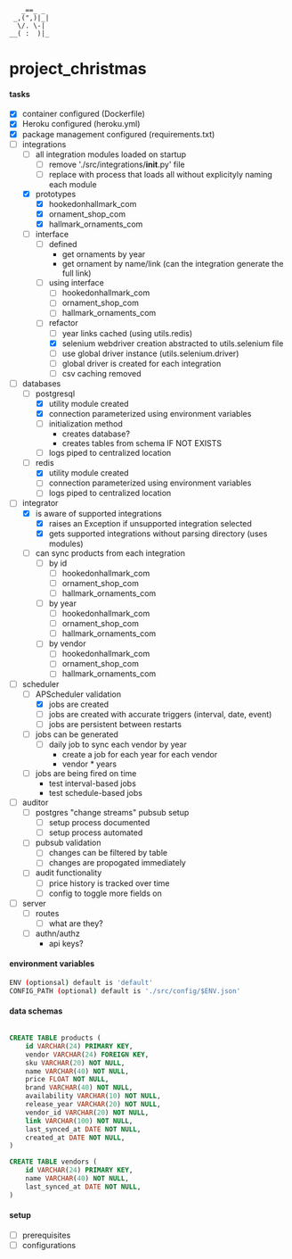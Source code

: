        _==_ _
     _,(",)|_|
      \/. \-|
    __( :  )|_

# project_christmas

#### tasks
- [x] container configured (Dockerfile)
- [x] Heroku configured (heroku.yml)
- [x] package management configured (requirements.txt)
- [ ] integrations
    - [ ] all integration modules loaded on startup
        - [ ] remove './src/integrations/__init__.py' file
        - [ ] replace with process that loads all without explicityly naming each module
    - [x] prototypes
        - [x] hookedonhallmark_com
        - [x] ornament_shop_com
        - [x] hallmark_ornaments_com
    - [ ] interface
        - [ ] defined
            - get ornaments by year
            - get ornament by name/link (can the integration generate the full link)
        - [ ] using interface
            - [ ] hookedonhallmark_com
            - [ ] ornament_shop_com
            - [ ] hallmark_ornaments_com
        - [ ] refactor
            - [ ] year links cached (using utils.redis)
            - [x] selenium webdriver creation abstracted to utils.selenium file
            - [ ] use global driver instance (utils.selenium.driver)
            - [ ] global driver is created for each integration
            - [ ] csv caching removed
- [ ] databases
    - [ ] postgresql
        - [x] utility module created
        - [x] connection parameterized using environment variables
        - [ ] initialization method
            - creates database?
            - creates tables from schema IF NOT EXISTS
        - [ ] logs piped to centralized location
    - [ ] redis
        - [x] utility module created
        - [ ] connection parameterized using environment variables
        - [ ] logs piped to centralized location
- [ ] integrator
    - [x] is aware of supported integrations
        - [x] raises an Exception if unsupported integration selected
        - [x] gets supported integrations without parsing directory (uses modules)
    - [ ] can sync products from each integration
        - [ ] by id
            - [ ] hookedonhallmark_com
            - [ ] ornament_shop_com
            - [ ] hallmark_ornaments_com
        - [ ] by year
            - [ ] hookedonhallmark_com
            - [ ] ornament_shop_com
            - [ ] hallmark_ornaments_com
        - [ ] by vendor
            - [ ] hookedonhallmark_com
            - [ ] ornament_shop_com
            - [ ] hallmark_ornaments_com
- [ ] scheduler
    - [ ] APScheduler validation
        - [x] jobs are created
        - [ ] jobs are created with accurate triggers (interval, date, event)
        - [ ] jobs are persistent between restarts
    - [ ] jobs can be generated
        - [ ] daily job to sync each vendor by year
            - create a job for each year for each vendor
            - vendor * years
    - [ ] jobs are being fired on time
        - test interval-based jobs
        - test schedule-based jobs
- [ ] auditor
    - [ ] postgres "change streams" pubsub setup
        - [ ] setup process documented
        - [ ] setup process automated
    - [ ] pubsub validation
        - [ ] changes can be filtered by table
        - [ ] changes are propogated immediately
    - [ ] audit functionality
        - [ ] price history is tracked over time
        - [ ] config to toggle more fields on
- [ ] server
    - [ ] routes
        - [ ] what are they?
    - [ ] authn/authz
        - api keys?

#### environment variables
```bash
ENV (optionsal) default is 'default'
CONFIG_PATH (optional) default is './src/config/$ENV.json'
```

#### data schemas
```sql

CREATE TABLE products (
    id VARCHAR(24) PRIMARY KEY,
    vendor VARCHAR(24) FOREIGN KEY,
    sku VARCHAR(20) NOT NULL,
    name VARCHAR(40) NOT NULL,
    price FLOAT NOT NULL,
    brand VARCHAR(40) NOT NULL,
    availability VARCHAR(10) NOT NULL,
    release_year VARCHAR(20) NOT NULL,
    vendor_id VARCHAR(20) NOT NULL,
    link VARCHAR(100) NOT NULL,
    last_synced_at DATE NOT NULL,
    created_at DATE NOT NULL,
)

CREATE TABLE vendors (
    id VARCHAR(24) PRIMARY KEY,
    name VARCHAR(40) NOT NULL,
    last_synced_at DATE NOT NULL,
)

```

#### setup
- [ ] prerequisites
- [ ] configurations
